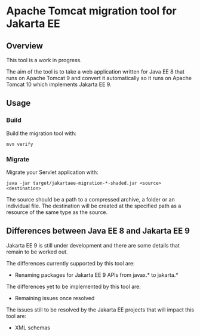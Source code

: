 # Apache Tomcat migration tool for Jakarta EE

## Overview

This tool is a work in progress.

The aim of the tool is to take a web application written for Java EE 8 that runs on Apache Tomcat 9 and convert it automatically so it runs on Apache Tomcat 10 which implements Jakarta EE 9.

## Usage

### Build

Build the migration tool with:

    mvn verify

### Migrate

Migrate your Servlet application with:

    java -jar target/jakartaee-migration-*-shaded.jar <source> <destination>

The source should be a path to a compressed archive, a folder or an individual file. The destination will be created at the specified path as a resource of the same type as the source.

## Differences between Java EE 8 and Jakarta EE 9

Jakarta EE 9 is still under development and there are some details that remain to be worked out.

The differences currently supported by this tool are:
* Renaming packages for Jakarta EE 9 APIs from javax.* to jakarta.*

The differences yet to be implemented by this tool are:
* Remaining issues once resolved

The issues still to be resolved by the Jakarta EE projects that will impact this tool are:
* XML schemas

